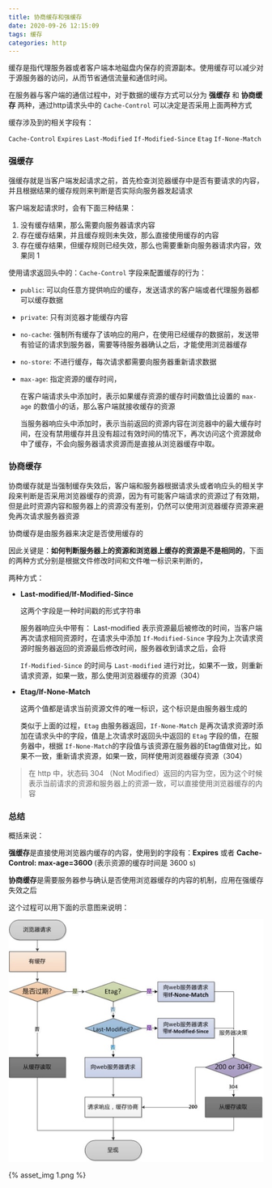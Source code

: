 ```yaml
---
title: 协商缓存和强缓存
date: 2020-09-26 12:15:09
tags: 缓存
categories: http
---
```


缓存是指代理服务器或者客户端本地磁盘内保存的资源副本。使用缓存可以减少对于源服务器的访问，从而节省通信流量和通信时间。

在服务器与客户端的通信过程中，对于数据的缓存方式可以分为 **强缓存** 和 **协商缓存** 两种，通过http请求头中的 `Cache-Control` 可以决定是否采用上面两种方式



缓存涉及到的相关字段有：

`Cache-Control`  `Expires`  `Last-Modified` `If-Modified-Since` `Etag`  `If-None-Match`

### 强缓存

强缓存就是当客户端发起请求之前，首先检查浏览器缓存中是否有要请求的内容，并且根据结果的缓存规则来判断是否实际向服务器发起请求

客户端发起请求时，会有下面三种结果：

1. 没有缓存结果，那么需要向服务器请求内容
2. 存在缓存结果，并且缓存规则未失效，那么直接使用缓存的内容
3. 存在缓存结果，但缓存规则已经失效，那么也需要重新向服务器请求内容，效果同 1

使用请求返回头中的：`Cache-Control` 字段来配置缓存的行为：

- `public`:  可以向任意方提供响应的缓存，发送请求的客户端或者代理服务器都可以缓存数据

- `private`: 只有浏览器才能缓存内容

- `no-cache`: 强制所有缓存了该响应的用户，在使用已经缓存的数据前，发送带有验证的请求到服务器，需要等待服务器确认之后，才能使用浏览器缓存

- `no-store`: 不进行缓存，每次请求都需要向服务器重新请求数据

- `max-age`: 指定资源的缓存时间，

  在客户端请求头中添加时，表示如果缓存资源的缓存时间数值比设置的 `max-age` 的数值小的话，那么客户端就接收缓存的资源

  当服务器响应头中添加时，表示当前返回的资源内容在浏览器中的最大缓存时间，在没有禁用缓存并且没有超过有效时间的情况下，再次访问这个资源就命中了缓存，不会向服务器请求资源而是直接从浏览器缓存中取。

### 协商缓存

协商缓存就是当强制缓存失效后，客户端和服务器根据请求头或者响应头的相关字段来判断是否采用浏览器缓存的资源，因为有可能客户端请求的资源过了有效期，但是此时资源内容和服务器上的资源没有差别，仍然可以使用浏览器缓存资源来避免再次请求服务器资源

协商缓存是由服务器来决定是否使用缓存的

因此关键是：**如何判断服务器上的资源和浏览器上缓存的资源是不是相同的**，下面的两种方式分别是根据文件修改时间和文件唯一标识来判断的，

两种方式：

- **Last-modified/If-Modified-Since**

  这两个字段是一种时间戳的形式字符串

  服务器响应头中带有： Last-modified 表示资源最后被修改的时间，当客户端再次请求相同资源时，在请求头中添加 `If-Modified-Since` 字段为上次请求资源时服务器返回的资源最后修改时间，服务器收到请求之后，会将 

  `If-Modified-Since` 的时间与  `Last-modified` 进行对比，如果不一致，则重新请求资源，如果一致，那么使用浏览器缓存的资源（304）

- **Etag/If-None-Match**

  这两个值都是请求当前资源文件的唯一标识，这个标识是由服务器生成的

  类似于上面的过程，`Etag` 由服务器返回，`If-None-Match` 是再次请求资源时添加在请求头中的字段，值是上次请求时返回头中返回的 `Etag` 字段的值，在服务器中，根据 `If-None-Match`的字段值与该资源在服务器的Etag值做对比，如果不一致，重新请求资源，如果一致，同样使用浏览器缓存资源（304）

> 在 http 中，状态码 304 （Not Modified）返回的内容为空，因为这个时候表示当前请求的资源和服务器上的资源一致，可以直接使用浏览器缓存的内容

### 总结

概括来说：

**强缓存**是直接使用浏览器内缓存的内容，使用到的字段有：**Expires** 或者 **Cache-Control: max-age=3600** (表示资源的缓存时间是 3600 s)

**协商缓存**是需要服务器参与确认是否使用浏览器缓存的内容的机制，应用在强缓存失效之后

这个过程可以用下面的示意图来说明：

![img](协商缓存和强缓存/1.png)

{% asset_img 1.png %}


